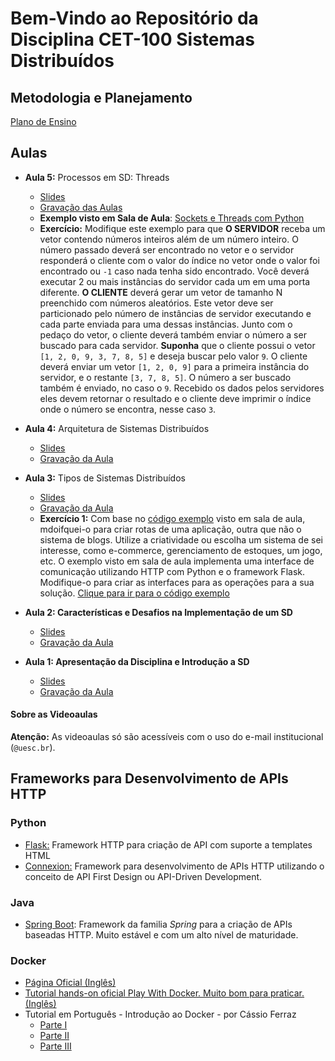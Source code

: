 # Bem-Vindo ao Repositório da Disciplina CET-100 Sistemas Distribuídos


## Metodologia e Planejamento

[Plano de Ensino](https://github.com/profmathias/cet-100/blob/master/CET100%20-%20Plano%20de%20Ensino.doc?raw=true)

## Aulas
- **Aula 5:** Processos em SD: Threads
  - [Slides](https://www.icloud.com/iclouddrive/0M5Biz0ov78L2VBuTMkTkIXog#Aula5)
  - [Gravação das Aulas](https://drive.google.com/file/d/1stzklOvgyRvsATggHhemcVLRqIh4o0Rt/view?usp=sharing)
  - **Exemplo visto em Sala de Aula**: [Sockets e Threads com Python](https://github.com/profmathias/cet-100/tree/master/Codigo/Exemplos/hello_world_com_threads_e_sockets)
  - **Exercício:** Modifique este exemplo para que **O SERVIDOR**
   receba um vetor contendo números inteiros além de um número inteiro. O
   número passado deverá ser encontrado no vetor e o servidor responderá o
   cliente com o valor do índice no vetor onde o valor foi encontrado ou `-1`
   caso nada tenha sido encontrado. Você deverá executar 2 ou mais instâncias
   do servidor cada um em uma porta diferente. **O CLIENTE**
   deverá gerar um vetor de tamanho N preenchido com números aleatórios. Este
   vetor deve ser particionado pelo número de instâncias de servidor executando
   e cada parte enviada para uma dessas instâncias. Junto com o pedaço do
   vetor, o cliente deverá também enviar o número a ser buscado para cada
   servidor. **Suponha** que o cliente possui o
   vetor `[1, 2, 0, 9, 3, 7, 8, 5]` e deseja buscar pelo valor `9`. O cliente
   deverá enviar um vetor `[1, 2, 0, 9]` para a primeira instância do servidor,
   e o restante `[3, 7, 8, 5]`. O número a ser buscado também é enviado, no
   caso o `9`. Recebido os dados pelos servidores eles devem retornar o 
   resultado e o cliente deve imprimir o índice onde o número se encontra, 
   nesse caso `3`.
- **Aula 4:** Arquitetura de Sistemas Distribuídos
  - [Slides](https://www.icloud.com/iclouddrive/0RLFGBmH-fDzqDexK4bQSik-g#Aula4)
  - [Gravação da Aula](https://drive.google.com/file/d/1F8F97Hp-gvWic5PMdLZ6g0PBcti99ku8/view?usp=sharing)
- **Aula 3:** Tipos de Sistemas Distribuídos
  - [Slides](https://www.icloud.com/iclouddrive/0pa25O-TUs1mtA3rFaia2ulLA#Aula3)
  - [Gravação da Aula](https://drive.google.com/file/d/1XsScNFBjz5_6z5jDVQt1JfDm5_pdqzWV/view?usp=sharing)
  - **Exercício 1:** Com base no [código exemplo](https://github.com/profmathias/cet-100/tree/master/Codigo/aula1-exemplo1) visto em sala de aula, 
  mdoifquei-o para criar rotas de uma aplicação, outra que não o sistema de 
  blogs. Utilize a criatividade ou escolha um sistema de sei interesse, como
  e-commerce, gerenciamento de estoques, um jogo, etc. O exemplo visto em sala
  de aula implementa uma interface de comunicação utilizando HTTP com Python e
  o framework Flask. Modifique-o para criar as interfaces para as operações 
  para a sua solução. [Clique para ir para o código exemplo](https://github.com/profmathias/cet-100/tree/master/Codigo/aula1-exemplo1)
- **Aula 2: Características e Desafios na Implementação de um SD**
  - [Slides](https://www.icloud.com/iclouddrive/0t3Xd2p_v6FeXuDC5_PEu5okQ#Aula2)
  - [Gravação da Aula](https://drive.google.com/file/d/1NAYw7F8lkYKX-auhcVdXlCTSkR0CxHmO/view?usp=sharing)

- **Aula 1: Apresentação da Disciplina e Introdução a SD**
  - [Slides](https://www.icloud.com/iclouddrive/0z8lgr8LK7aqR8vVlMRaT7MBA#SD)
  - [Gravação da Aula](https://drive.google.com/file/d/1gEIy9955tU-6wbG9qIr3drPOpTEYKkN6/view?usp=sharing)
  
#### Sobre as  Videoaulas

**Atenção:** As videoaulas só são acessíveis com o uso do e-mail institucional (`@uesc.br`).


## Frameworks para Desenvolvimento de APIs HTTP

### Python

- [Flask:](https://flask.palletsprojects.com/en/1.1.x/) Framework HTTP para criação de API com suporte a templates HTML
- [Connexion:](https://pypi.org/project/connexion/) Framework para desenvolvimento de APIs HTTP utilizando o conceito de API First Design ou API-Driven Development.

### Java
- [Spring Boot](https://spring.io/projects/spring-boot): Framework da familia *Spring* para a criação de APIs baseadas HTTP. Muito estável e com um alto nível de maturidade.

### Docker

- [Página Oficial (Inglês)](https://www.docker.com)
- [Tutorial hands-on oficial Play With Docker. Muito bom para praticar. (Inglês)](https://www.docker.com/play-with-docker)
- Tutorial em Português - Introdução ao Docker - por Cássio Ferraz
  * [Parte I](https://medium.com/@ferrazcassim/introdução-ao-docker-parte-i-7c6ecad3b4fd)
  * [Parte II](https://medium.com/@ferrazcassim/introdução-ao-docker-parte-ii-b44666837d37)
  * [Parte III](https://medium.com/@ferrazcassim/introdução-ao-docker-parte-iii-a675dfbea11e)
